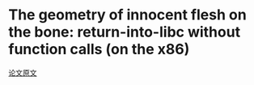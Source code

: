 # The geometry of innocent flesh on the bone: return-into-libc without function calls (on the x86)

[论文原文](https://dl.acm.org/doi/10.1145/1315245.1315313)

